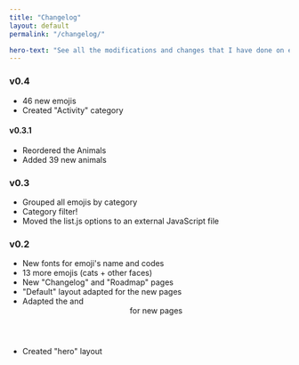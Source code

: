 ```yaml
---
title: "Changelog"
layout: default
permalink: "/changelog/"

hero-text: "See all the modifications and changes that I have done on every new release."
---
```


### v0.4

* 46 new emojis
* Created "Activity" category

#### v0.3.1

* Reordered the Animals
* Added 39 new animals

### v0.3

* Grouped all emojis by category
* Category filter!
* Moved the list.js options to an external JavaScript file

### v0.2

* New fonts for emoji's name and codes
* 13 more emojis (cats + other faces)
* New "Changelog" and "Roadmap" pages
* "Default" layout adapted for the new pages
* Adapted the <head> and <header> for new pages
* Created "hero" layout
